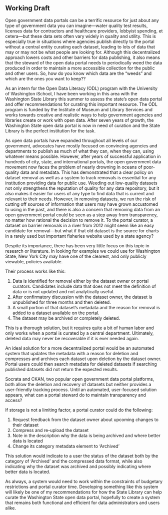 ## Working Draft


Open government data portals can be a terrific resource for just about any type of government data you can imagine—water quality test results, licenses data for contractors and healthcare providers, lobbyist spending, et cetera—but these data sets often vary widely in quality and utility. This is especially true in situations where agencies publish directly to the portal without a central entity curating each dataset, leading to lots of data that may or may not be what people are looking for.  Although this decentralized approach lowers costs and other barriers for data publishing, it also means that the steward of the open data portal needs to periodically weed the data produced in order to maintain a more accessible collection for the public and other users.  So, how do you know which data are the “weeds” and which are the ones you want to keep??

As an intern for the Open Data Literacy (ODL) program with the University of Washington iSchool, I have been working in this area with the Washington State Library this summer to assess the state’s open data portal and offer recommendations for curating this important resource.  The ODL program is funded by the Institute of Museum and Library Services and works towards creative and realistic ways to help government agencies and libraries create or work with open data.  After seven years of growth, the Washington State open data portal is now in need of curation and the State Library is the perfect institution for the task.

As open data portals have expanded throughout all levels of our government, advocates have mostly focused on convincing agencies and departments to publish as much of what they can, when they can, using whatever means possible.  However, after years of successful application in hundreds of city, state, and international portals,  the open government data movement now faces the problem of nearly drowning in oceans of poor-quality data and metadata.  This has demonstrated that a clear policy on dataset removal as well as a system to track removals is essential for any institution providing data for public use. Weeding out low-quality datasets not only strengthens the reputation of quality for any data repository, but it also makes it easier for users of any type to find data that is current and relevant to their needs.  However, in removing datasets, we run the risk of cutting off sources of information that users may have grown accustomed to using in the past, and there is also a concern that removing data from an open government portal could be seen as a step away from transparency, no matter how rational the decision to remove it. To the portal curator, a dataset on barrier removals in a river from 2012 might seem like an easy candidate for removal—but what if that old dataset is the source for charts in a rarely used but important fisheries website used by a state agency? 

Despite its importance, there has been very little focus on this topic in research or literature. In looking for examples we could use for Washington State, New York City may have one of the clearest, and only publicly viewable, policies available.  

Their process works like this: 
1.	Data is identified for removal either by the dataset owner or portal curators.  Candidates include data that does not meet the definition of data or is not updated and not analytically useful.
2.	After confirmatory discussion with the dataset owner, the dataset is unpublished for three months and then deleted.  
3.	A small portion of that dataset’s metadata and the reason for removal is added to a dataset available on the portal. 
4.	 The dataset may be archived or completely deleted. 

This is a thorough solution, but it requires quite a bit of human labor and only works when a portal is curated by a central department.  Ultimately, deleted data may never be recoverable if it is ever needed again.

An ideal solution for a more decentralized portal would be an automated system that updates the metadata with a reason for deletion and compresses and archives each dataset upon deletion by the dataset owner.  Portal users could then search metadata for deleted datasets if searching published datasets did not return the expected results.

Socrata and CKAN, two popular open government data portal platforms, both allow the deletion and recovery of datasets but neither provides a user-friendly tracking process.  Until an automated, user-focused solution appears, what can a portal steward do to maintain transparency and access?

If storage is not a limiting factor, a portal curator could do the following:
1.	Request feedback from the dataset owner about upcoming changes to their dataset
2.	Compress and re-upload the dataset
3.	Note in the description why the data is being archived and where better data is located
4.	Change its category metadata element to ‘Archived’

This solution would indicate to a user the status of the dataset both by the category of ‘Archived’ and the compressed data format, while also indicating why the dataset was archived and possibly indicating where better data is located.

As always, a system would need to work within the constraints of budgetary restrictions and portal curator time.  Developing something like this system will likely be one of my recommendations for how the State Library can help curate the Washington State open data portal, hopefully to create a system that remains both functional and efficient for data administrators and users alike.
